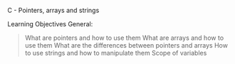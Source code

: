 C - Pointers, arrays and strings

Learning Objectives
General:

>What are pointers and how to use them
>What are arrays and how to use them
>What are the differences between pointers and arrays
>How to use strings and how to manipulate them
>Scope of variables
